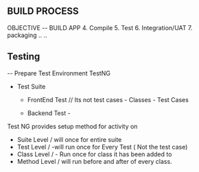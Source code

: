 ## BUILD PROCESS
OBJECTIVE -- BUILD APP
4. Compile 
5. Test 
6. Integration/UAT 
7. packaging 
..
   ..
## Testing 
-- Prepare Test Environment 
TestNG
   - Test Suite 
        - FrontEnd Test // Its not test cases
              - Classes 
                 - Test Cases
                  
        - Backend Test
              -

Test NG provides setup method for activity on 
- Suite Level / will once for entire suite 
- Test Level / -will run once for Every Test ( Not the test case)
- Class Level / - Run once for class it has been added to 
- Method Level / will run before and after of every class. 
